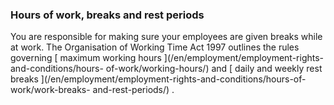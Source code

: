 ###  Hours of work, breaks and rest periods

You are responsible for making sure your employees are given breaks while at
work. The Organisation of Working Time Act 1997 outlines the rules governing [
maximum working hours ](/en/employment/employment-rights-and-conditions/hours-
of-work/working-hours/) and [ daily and weekly rest breaks
](/en/employment/employment-rights-and-conditions/hours-of-work/work-breaks-
and-rest-periods/) .
